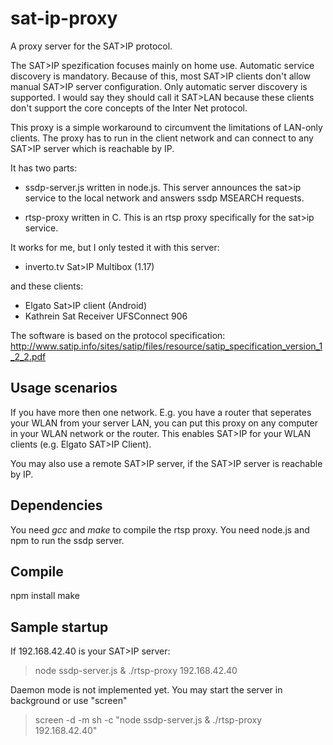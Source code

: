 sat-ip-proxy
============

A proxy server for the SAT>IP protocol.

The SAT>IP spezification focuses mainly on home use. Automatic service discovery is mandatory.
Because of this, most SAT>IP clients don't allow manual SAT>IP server configuration. Only automatic 
server discovery is supported. I would say they should call it SAT>LAN because these clients
don't support the core concepts of the Inter Net protocol.

This proxy is a simple workaround to circumvent the limitations of LAN-only clients.
The proxy has to run in the client network and can connect to any SAT>IP server which is
reachable by IP.

It has two parts:

- ssdp-server.js written in node.js. This server announces the sat>ip service to the local network and answers ssdp MSEARCH requests.

- rtsp-proxy written in C. This is an rtsp proxy specifically for the sat>ip service.

It works for me, but I only tested it with this server:

- inverto.tv Sat>IP Multibox (1.17)

and these clients:

- Elgato Sat>IP client (Android)
- Kathrein Sat Receiver UFSConnect 906

The software is based on the protocol specification: http://www.satip.info/sites/satip/files/resource/satip_specification_version_1_2_2.pdf

Usage scenarios
---------------

If you have more then one network. E.g. you have a router that seperates your WLAN from your server LAN,
you can put this proxy on any computer in your WLAN network or the router. This enables SAT>IP for your WLAN 
clients (e.g. Elgato SAT>IP Client).

You may also use a remote SAT>IP server, if the SAT>IP server is reachable by IP. 

Dependencies
------------

You need *gcc* and *make* to compile the rtsp proxy.
You need node.js and npm to run the ssdp server.

Compile
-------

npm install
make

Sample startup
--------------

If 192.168.42.40 is your SAT>IP server:

> node ssdp-server.js &
> ./rtsp-proxy  192.168.42.40

Daemon mode is not implemented yet. You may start the server in background or use "screen"

> screen -d -m sh -c "node ssdp-server.js & ./rtsp-proxy  192.168.42.40"


